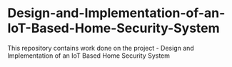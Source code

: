 # Design-and-Implementation-of-an-IoT-Based-Home-Security-System
This repository contains work done on the project - Design and Implementation of an IoT Based Home Security System
